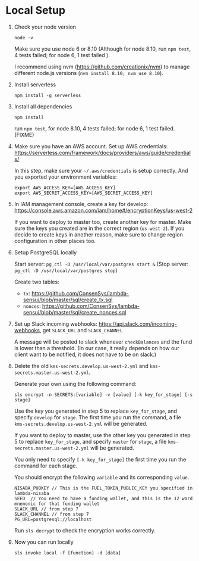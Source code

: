 # Local Setup
1. Check your node version

   ```node -v```
   
   Make sure you use node 6 or 8.10 (Although for node 8.10, run `npm test`, 4 tests failed; for node 6, 1 test failed ). 
   
   I recommend using nvm (https://github.com/creationix/nvm) to manage different node.js versions (`nvm install 8.10; nvm use 8.10`).
2. Install serverless

   ```npm install -g serverless```
3. Install all dependencies

   ```npm install```

   run `npm test`, for node 8.10, 4 tests failed; for node 6, 1 test failed. (FIXME)
4. Make sure you have an AWS account. Set up AWS credentials: https://serverless.com/framework/docs/providers/aws/guide/credentials/

   In this step, make sure your `~/.aws/credentials` is setup correctly. And you exported your environment variables:
   
   ```
   export AWS_ACCESS_KEY=[AWS_ACCESS_KEY]
   export AWS_SECRET_ACCESS_KEY=[AWS_SECRET_ACCESS_KEY]
   ```
5. In IAM management console, create a key for develop: https://console.aws.amazon.com/iam/home#/encryptionKeys/us-west-2

   If you want to deploy to master too, create another key for master.
   Make sure the keys you created are in the correct region (`us-west-2`). If you decide to create keys in another reason, make sure to change region configuration in other places too.
6. Setup PostgreSQL locally
    
    Start server: `pg_ctl -D /usr/local/var/postgres start &`
    (Stop server: `pg_ctl -D /usr/local/var/postgres stop`)
    
    Create two tables:
    - `tx`: https://github.com/ConsenSys/lambda-sensui/blob/master/sql/create_tx.sql
    - `nonces`: https://github.com/ConsenSys/lambda-sensui/blob/master/sql/create_nonces.sql
7. Set up Slack incoming webhooks: https://api.slack.com/incoming-webhooks, get `SLACK_URL` and `SLACK_CHANNEL`

    A message will be posted to slack whenever `checkBalances` and the fund is lower than a threshold.
    (In our case, it really depends on how our client want to be notified, it does not have to be on slack.)
8. Delete the old `kms-secrets.develop.us-west-2.yml` and `kms-secrets.master.us-west-2.yml`. 

      Generate your own using the following command:

      ```sls encrypt -n SECRETS:[variable] -v [value] [-k key_for_stage] [-s stage]```
   
      Use the key you generated in step 5 to replace `key_for_stage`, and specify `develop` for `stage`. The first time you run the command, a file `kms-secrets.develop.us-west-2.yml` will be generated.
 
      If you want to deploy to master, use the other key you generated in step 5 to replace `key_for_stage`, and specify `master` for `stage`, a file `kms-secrets.master.us-west-2.yml` will be generated.
   
      You only need to specify `[-k key_for_stage]` the first time you run the command for each stage.
   
      You should encrypt the following `variable` and its corresponding `value`.
      ```
      NISABA_PUBKEY // This is the FUEL_TOKEN_PUBLIC_KEY you specified in lambda-nisaba
      SEED  // You need to have a funding wallet, and this is the 12 word mnemonic for that funding wallet
      SLACK_URL // from step 7
      SLACK_CHANNEL // from step 7
      PG_URL=postgresql://localhost
      ```
   
      Run `sls decrypt` to check the encryption works correctly.
9. Now you can run locally

      ```sls invoke local -f [function] -d [data]```
